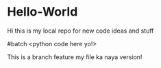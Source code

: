 # Hello-World
Hi this is my local repo for new code ideas and stuff

#batch
<python code here yo!>

This is a branch feature my file ka naya version!
